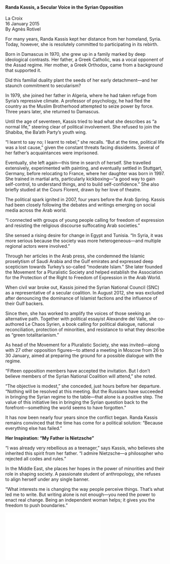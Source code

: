 <h4>Randa Kassis, a Secular Voice in the Syrian Opposition</h4>

La Croix  
16 January 2015  
By Agnès Rotivel  

For many years, Randa Kassis kept her distance from her homeland, Syria. Today, however, she is resolutely committed to participating in its rebirth.

Born in Damascus in 1970, she grew up in a family marked by deep ideological contrasts. Her father, a Greek Catholic, was a vocal opponent of the Assad regime. Her mother, a Greek Orthodox, came from a background that supported it.

Did this familial duality plant the seeds of her early detachment—and her staunch commitment to secularism?

In 1979, she joined her father in Algeria, where he had taken refuge from Syria’s repressive climate. A professor of psychology, he had fled the country as the Muslim Brotherhood attempted to seize power by force. Three years later, she returned to Damascus.

Until the age of seventeen, Kassis tried to lead what she describes as “a normal life,” steering clear of political involvement. She refused to join the Shabiba, the Ba’ath Party’s youth wing.

“I learnt to say no; I learnt to rebel,” she recalls. “But at the time, political life was a lost cause,” given the constant threats facing dissidents. Several of her father’s acquaintances were imprisoned.

Eventually, she left again—this time in search of herself. She travelled extensively, experimented with painting, and eventually settled in Stuttgart, Germany, before relocating to France, where her daughter was born in 1997. She trained in martial arts, particularly kickboxing—“a good way to gain self-control, to understand things, and to build self-confidence.” She also briefly studied at the Cours Florent, drawn by her love of theatre.

The political spark ignited in 2007, four years before the Arab Spring. Kassis had been closely following the debates and writings emerging on social media across the Arab world.

“I connected with groups of young people calling for freedom of expression and resisting the religious discourse suffocating Arab societies.”

She sensed a rising desire for change in Egypt and Tunisia. “In Syria, it was more serious because the society was more heterogeneous—and multiple regional actors were involved.”

Through her articles in the Arab press, she condemned the Islamic proselytism of Saudi Arabia and the Gulf emirates and expressed deep scepticism towards Turkey’s so-called “moderate Islam.” She later founded the Movement for a Pluralistic Society and helped establish the Association for the Protection of the Right to Freedom of Expression in the Arab World.

When civil war broke out, Kassis joined the Syrian National Council (SNC) as a representative of a secular coalition. In August 2012, she was excluded after denouncing the dominance of Islamist factions and the influence of their Gulf backers.

Since then, she has worked to amplify the voices of those seeking an alternative path. Together with political essayist Alexandre del Valle, she co-authored Le Chaos Syrien, a book calling for political dialogue, national reconciliation, protection of minorities, and resistance to what they describe as “green totalitarianism.”

As head of the Movement for a Pluralistic Society, she was invited—along with 27 other opposition figures—to attend a meeting in Moscow from 26 to 30 January, aimed at preparing the ground for a possible dialogue with the regime.

“Fifteen opposition members have accepted the invitation. But I don’t believe members of the Syrian National Coalition will attend,” she noted.

“The objective is modest,” she conceded, just hours before her departure. “Nothing will be resolved at this meeting. But the Russians have succeeded in bringing the Syrian regime to the table—that alone is a positive step. The value of this initiative lies in bringing the Syrian question back to the forefront—something the world seems to have forgotten.”

It has now been nearly four years since the conflict began. Randa Kassis remains convinced that the time has come for a political solution: “Because everything else has failed.”

<b>Her Inspiration: “My Father is Nietzsche”</b>

“I was already very rebellious as a teenager,” says Kassis, who believes she inherited this spirit from her father. “I admire Nietzsche—a philosopher who rejected all codes and rules.”

In the Middle East, she places her hopes in the power of minorities and their role in shaping society. A passionate student of anthropology, she refuses to align herself under any single banner.

“What interests me is changing the way people perceive things. That’s what led me to write. But writing alone is not enough—you need the power to enact real change. Being an independent woman helps; it gives you the freedom to push boundaries.”

![](76-LaCroix.pdf)
<p></p>
